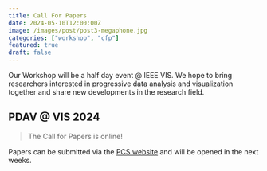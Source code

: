 ```yaml
---
title: Call For Papers
date: 2024-05-10T12:00:00Z
image: /images/post/post3-megaphone.jpg
categories: ["workshop", "cfp"]
featured: true
draft: false
---
```


Our Workshop will be a half day event @ IEEE VIS.
We hope to bring researchers interested in progressive data analysis and visualization together and share new developments in the research field.

## PDAV @ VIS 2024

> The Call for Papers is online!

Papers can be submitted via the [PCS website](https://new.precisionconference.com/) and will be opened in the next weeks.

